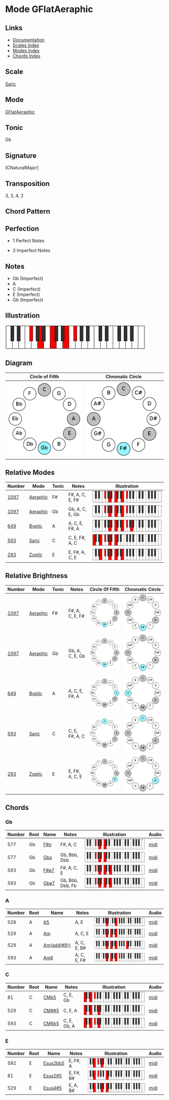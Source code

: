 # Mode GFlatAeraphic

## Links

- [Documentation](README.md)
- [Scales Index](Scales.md)
- [Modes Index](Modes.md)
- [Chords Index](Chords.md)

## Scale

[Saric](ScaleSaric.md)

## Mode

[GFlatAeraphic](ModeGFlatAeraphic.md)

## Tonic

Gb

## Signature

[CNaturalMajor]

## Transposition

3, 3, 4, 2

## Chord Pattern



## Perfection

 - 1 Perfect Notes

 - 3 Imperfect Notes

## Notes

- Gb (Imperfect)
- A
- C (Imperfect)
- E (Imperfect)
- Gb (Imperfect)

## Illustration

![GFlatAeraphic](ModeGFlatAeraphic.png)

## Diagram

| Circle of Fifth | Chromatic Circle |
|-----------------|------------------|
| ![GFlatAeraphic](CircleOfFifthModeGFlatAeraphic.png) | ![GFlatAeraphic](ChromaticCircleModeGFlatAeraphic.png) |
## Relative Modes

| Number | Mode | Tonic | Notes | Illustration |
|--------|------|-------|-------|--------------|
| [1097](https://ianring.com/musictheory/scales/1097) | [Aeraphic](ModeAeraphic.md) | F# | F#, A, C, E, F# | ![FSharpAeraphic](ModeFSharpAeraphic.png) |
| [1097](https://ianring.com/musictheory/scales/1097) | [Aeraphic](ModeAeraphic.md) | Gb | Gb, A, C, E, Gb | ![GFlatAeraphic](ModeGFlatAeraphic.png) |
| [649](https://ianring.com/musictheory/scales/649) | [Byptic](ModeByptic.md) | A | A, C, E, F#, A | ![ANaturalByptic](ModeANaturalByptic.png) |
| [593](https://ianring.com/musictheory/scales/593) | [Saric](ModeSaric.md) | C | C, E, F#, A, C | ![CNaturalSaric](ModeCNaturalSaric.png) |
| [293](https://ianring.com/musictheory/scales/293) | [Zoptic](ModeZoptic.md) | E | E, F#, A, C, E | ![ENaturalZoptic](ModeENaturalZoptic.png) |
## Relative Brightness

| Number | Mode | Tonic | Notes | Circle Of Fifth | Chromatic Circle |
|--------|------|-------|-------|-----------------|------------------|
| [1097](https://ianring.com/musictheory/scales/1097) | [Aeraphic](ModeAeraphic.md) | F# | F#, A, C, E, F# | ![FSharpAeraphic](CircleOfFifthModeFSharpAeraphic.png) | ![FSharpAeraphic](ChromaticCircleModeFSharpAeraphic.png) 
| [1097](https://ianring.com/musictheory/scales/1097) | [Aeraphic](ModeAeraphic.md) | Gb | Gb, A, C, E, Gb | ![GFlatAeraphic](CircleOfFifthModeGFlatAeraphic.png) | ![GFlatAeraphic](ChromaticCircleModeGFlatAeraphic.png) 
| [649](https://ianring.com/musictheory/scales/649) | [Byptic](ModeByptic.md) | A | A, C, E, F#, A | ![ANaturalByptic](CircleOfFifthModeANaturalByptic.png) | ![ANaturalByptic](ChromaticCircleModeANaturalByptic.png) 
| [593](https://ianring.com/musictheory/scales/593) | [Saric](ModeSaric.md) | C | C, E, F#, A, C | ![CNaturalSaric](CircleOfFifthModeCNaturalSaric.png) | ![CNaturalSaric](ChromaticCircleModeCNaturalSaric.png) 
| [293](https://ianring.com/musictheory/scales/293) | [Zoptic](ModeZoptic.md) | E | E, F#, A, C, E | ![ENaturalZoptic](CircleOfFifthModeENaturalZoptic.png) | ![ENaturalZoptic](ChromaticCircleModeENaturalZoptic.png) 

## Chords

### Gb

| Number | Root | Name | Notes | Illustration | Audio |
|--------|------|------|-------|--------------|-------|
| 577 | Gb | [F#o](ChordFSharpDiminished.md) | F#, A, C | ![F#o](ChordFSharpDiminishedRootPosition.png) | [midi](ChordFSharpDiminishedRootPosition.mid) |
| 577 | Gb | [Gbo](ChordGFlatDiminished.md) | Gb, Bbb, Dbb | ![Gbo](ChordGFlatDiminishedRootPosition.png) | [midi](ChordGFlatDiminishedRootPosition.mid) |
| 593 | Gb | [F#ø7](ChordFSharpHalfDiminishedSeventh.md) | F#, A, C, E | ![F#ø7](ChordFSharpHalfDiminishedSeventhRootPosition.png) | [midi](ChordFSharpHalfDiminishedSeventhRootPosition.mid) |
| 593 | Gb | [Gbø7](ChordGFlatHalfDiminishedSeventh.md) | Gb, Bbb, Dbb, Fb | ![Gbø7](ChordGFlatHalfDiminishedSeventhRootPosition.png) | [midi](ChordGFlatHalfDiminishedSeventhRootPosition.mid) |

### A

| Number | Root | Name | Notes | Illustration | Audio |
|--------|------|------|-------|--------------|-------|
| 528 | A | [A5](ChordANaturalPowerChord.md) | A, E | ![A5](ChordANaturalPowerChordRootPosition.png) | [midi](ChordANaturalPowerChordRootPosition.mid) |
| 529 | A | [Am](ChordANaturalMinor.md) | A, C, E | ![Am](ChordANaturalMinorRootPosition.png) | [midi](ChordANaturalMinorRootPosition.mid) |
| 529 | A | [Am(add(#9))](ChordANaturalMinorAddSharpNinth.md) | A, C, E, B# | ![Am(add(#9))](ChordANaturalMinorAddSharpNinthRootPosition.png) | [midi](ChordANaturalMinorAddSharpNinthRootPosition.mid) |
| 593 | A | [Am6](ChordANaturalMinorSixth.md) | A, C, E, F# | ![Am6](ChordANaturalMinorSixthRootPosition.png) | [midi](ChordANaturalMinorSixthRootPosition.mid) |

### C

| Number | Root | Name | Notes | Illustration | Audio |
|--------|------|------|-------|--------------|-------|
| 81 | C | [CMb5](ChordCNaturalMajorFlatFifth.md) | C, E, Gb | ![CMb5](ChordCNaturalMajorFlatFifthRootPosition.png) | [midi](ChordCNaturalMajorFlatFifthRootPosition.mid) |
| 529 | C | [CM##5](ChordCNaturalMajorDoubleSharpFifth.md) | C, E, A | ![CM##5](ChordCNaturalMajorDoubleSharpFifthRootPosition.png) | [midi](ChordCNaturalMajorDoubleSharpFifthRootPosition.mid) |
| 593 | C | [CM6b5](ChordCNaturalMajorSixthFlatFifth.md) | C, E, Gb, A | ![CM6b5](ChordCNaturalMajorSixthFlatFifthRootPosition.png) | [midi](ChordCNaturalMajorSixthFlatFifthRootPosition.mid) |

### E

| Number | Root | Name | Notes | Illustration | Audio |
|--------|------|------|-------|--------------|-------|
| 592 | E | [Esus2bb5](ChordENaturalSuspendedSecondDoubleFlatFifth.md) | E, F#, A | ![Esus2bb5](ChordENaturalSuspendedSecondDoubleFlatFifthRootPosition.png) | [midi](ChordENaturalSuspendedSecondDoubleFlatFifthRootPosition.mid) |
| 81 | E | [Esus2#5](ChordENaturalSuspendedSecondSharpFifth.md) | E, F#, B# | ![Esus2#5](ChordENaturalSuspendedSecondSharpFifthRootPosition.png) | [midi](ChordENaturalSuspendedSecondSharpFifthRootPosition.mid) |
| 529 | E | [Esus4#5](ChordENaturalSuspendedFourthSharpFifth.md) | E, A, B# | ![Esus4#5](ChordENaturalSuspendedFourthSharpFifthRootPosition.png) | [midi](ChordENaturalSuspendedFourthSharpFifthRootPosition.mid) |

